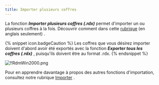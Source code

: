 ```yaml
---
title: Importer plusieurs coffres
---
```

La fonction ***Importer plusieurs coffres (.rdx)*** permet d&apos;importer un ou plusieurs coffres à la fois. Découvrir comment dans cette [rubrique](/kb/remote-desktop-manager/how-to-articles/export-import-vaults/) (en anglais seulement) .  

{% snippet icon.badgeCaution %} 
Les coffres que vous désirez importer doivent d&apos;abord avoir été exportés avec la fonction ***Exporter tous les coffres (.rdx)*** , puisqu&apos;ils doivent être au format .rdx. 
{% endsnippet %}
 
![!!RdmWin2000.png](/img/fr/rdm/windows/RdmWin2000.png) 

Pour en apprendre davantage à propos des autres fonctions d&apos;importation, consultez notre rubrique [Importer](/rdm/windows/commands/file/import/) . 

